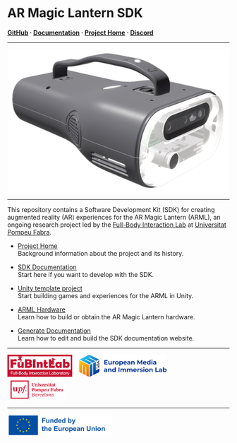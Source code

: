 # AR Magic Lantern SDK
**[GitHub](https://github.com/fubilab/arml-sdk) ·
  [Documentation](https://fubilab.github.io/arml-sdk/) ·
  [Project Home](https://emil-xr.eu/lighthouse-projects/upf-ar-magic-lantern/) ·
  [Discord](https://discord.gg/zWZT3yKf4q)**
<hr size="1" />

![](./arml-website/docs/images/arml-render-ob.png)

<hr size="1" />

This repository contains a Software Development Kit (SDK) for creating augmented reality (AR) experiences for the AR Magic Lantern (ARML), an ongoing research project led by the [Full-Body Interaction Lab](https://www.upf.edu/web/fubintlab) at [Universitat Pompeu Fabra](https://www.upf.edu/). 



- [Project Home](https://emil-xr.eu/lighthouse-projects/upf-ar-magic-lantern/)  
Background information about the project and its history.

- [SDK Documentation ](https://fubilab.github.io/arml-sdk/)  
Start here if you want to develop with the SDK.

- [Unity template project](./arml-unity/)  
Start building games and experiences for the ARML in Unity.

- [ARML Hardware](https://fubilab.github.io/arml-sdk/docs/hardware.html)  
Learn how to build or obtain the AR Magic Lantern hardware.

- [Generate Documentation](./arml-website/)  
Learn how to edit and build the SDK documentation website.


<hr size="1">
<a href="https://www.upf.edu/web/fubintlab">
<img src="./arml-website/docs/images/FubIntLab.jpg" height="50" margin="5"/></a>
&nbsp;&nbsp;
<a href="https://emil-xr.eu">
<img src="./arml-website/docs/images/emil-logo.png" height="50"/></a>
&nbsp;&nbsp;
<a href="https://upf.edu">
<img src="./arml-website/docs/images/UPF.png" height="50"/></a>
<hr size="1">
<img src="./arml-website/docs/images/funded-by-the-eu.png" height="50" />

